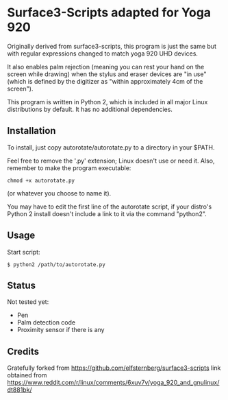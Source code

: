 Surface3-Scripts adapted for Yoga 920
================

Originally derived from surface3-scripts, this program is just the same
but with regular expressions changed to match yoga 920 UHD devices.

It also enables palm rejection (meaning you can rest your hand on the screen
while drawing) when the stylus and eraser devices are "in use" (which is
defined by the digitizer as "within approximately 4cm of the screen").

This program is written in Python 2, which is included in all major
Linux distributions by default.  It has no additional dependencies.

Installation
-----------

To install, just copy autorotate/autorotate.py to a directory in your
$PATH.

Feel free to remove the '.py' extension; Linux doesn't use or
need it.  Also, remember to make the program executable:

```
chmod +x autorotate.py
```

(or whatever you choose to name it).

You may have to edit the first line of the autorotate script, if your
distro's Python 2 install doesn't include a link to it via the command
"python2".

Usage
-----
Start script:
```
$ python2 /path/to/autorotate.py
```

Status
------
Not tested yet:
* Pen
* Palm detection code
* Proximity sensor if there is any

Credits
-------

Gratefully forked from https://github.com/elfsternberg/surface3-scripts
link obtained from https://www.reddit.com/r/linux/comments/6xuv7v/yoga_920_and_gnulinux/dt881bk/
